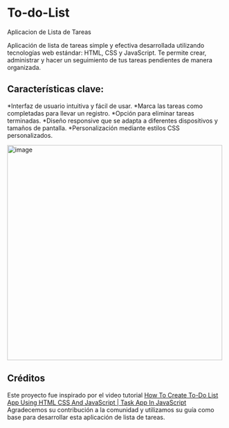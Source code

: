 # To-do-List
Aplicacion de Lista de Tareas

Aplicación de lista de tareas simple y efectiva desarrollada utilizando tecnologías web estándar: HTML, CSS y JavaScript. Te permite crear, administrar y hacer un seguimiento de tus tareas pendientes de manera organizada.

## Características clave:

*Interfaz de usuario intuitiva y fácil de usar.
*Marca las tareas como completadas para llevar un registro.
*Opción para eliminar tareas terminadas.
*Diseño responsive que se adapta a diferentes dispositivos y tamaños de pantalla.
*Personalización mediante estilos CSS personalizados.

<img width="497" alt="image" src="https://user-images.githubusercontent.com/89039973/235263617-dce09968-6e79-4660-a888-cb681d638d43.png">










## Créditos

Este proyecto fue inspirado por el video tutorial [How To Create To-Do List App Using HTML CSS And JavaScript | Task App In JavaScript
](https://www.youtube.com/watch?v=G0jO8kUrg-I&ab_channel=GreatStack) 
Agradecemos su contribución a la comunidad y utilizamos su guía como base para desarrollar esta aplicación de lista de tareas.
